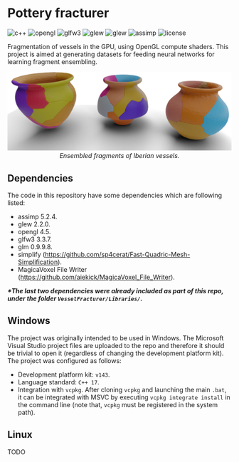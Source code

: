 # Pottery fracturer

![c++](https://img.shields.io/github/languages/top/AlfonsoLRz/VesselFracturer) 
![opengl](https://img.shields.io/badge/opengl-4.5-red.svg) 
![glfw3](https://img.shields.io/badge/glfw3-3.3.7-purple.svg) 
![glew](https://img.shields.io/badge/glew-2.2.0-yellow.svg) 
![glew](https://img.shields.io/badge/glm-0.9.9.8-green.svg) 
![assimp](https://img.shields.io/badge/assimp-5.2.4-orange.svg) 
![license](https://img.shields.io/badge/license-MIT-blue.svg)

Fragmentation of vessels in the GPU, using OpenGL compute shaders. This project is aimed at generating datasets for feeding neural networks for learning fragment ensembling.

 <p align="center">
    <img src="assets/banner.png"/></br>
    <em>Ensembled fragments of Iberian vessels.</em>
</p>

## Dependencies

The code in this repository have some dependencies which are following listed:

- assimp 5.2.4.
- glew 2.2.0.
- opengl 4.5.
- glfw3 3.3.7.
- glm 0.9.9.8.
- simplify (https://github.com/sp4cerat/Fast-Quadric-Mesh-Simplification).
- MagicaVoxel File Writer (https://github.com/aiekick/MagicaVoxel_File_Writer).

**_*The last two dependencies were already included as part of this repo, under the folder `VesselFracturer/Libraries/`._**

## Windows

The project was originally intended to be used in Windows. The Microsoft Visual Studio project files are uploaded to the repo and therefore it should be trivial to open it (regardless of changing the development platform kit). The project was configured as follows:

- Development platform kit: `v143`.
- Language standard: `C++ 17`.
- Integration with `vcpkg`. After cloning `vcpkg` and launching the main `.bat`, it can be integrated with MSVC by executing `vcpkg integrate install` in the command line (note that, `vcpkg` must be registered in the system path).

## Linux

TODO
